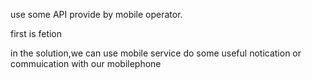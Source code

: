 use some API provide by mobile operator.

first is fetion

in the solution,we can use mobile service do some useful notication or commuication with our mobilephone